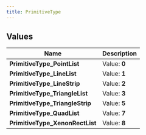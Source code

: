 ```yaml
---
title: PrimitiveType
---
```


## Values

| Name | Description |
| ---- | ----------- |
| **PrimitiveType\_PointList** | Value: **0** |
| **PrimitiveType\_LineList** | Value: **1** |
| **PrimitiveType\_LineStrip** | Value: **2** |
| **PrimitiveType\_TriangleList** | Value: **3** |
| **PrimitiveType\_TriangleStrip** | Value: **5** |
| **PrimitiveType\_QuadList** | Value: **7** |
| **PrimitiveType\_XenonRectList** | Value: **8** |

